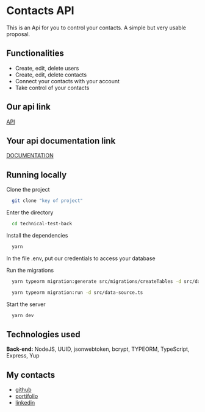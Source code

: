 # Contacts API


This is an Api for you to control your contacts. A simple but very usable proposal.


## Functionalities

- Create, edit, delete users
- Create, edit, delete contacts
- Connect your contacts with your account
- Take control of your contacts


## Our api link

[API](https://contacts-api-hyan.herokuapp.com/)

## Your api documentation link

[DOCUMENTATION](https://technical-test-m6-api-docs.vercel.app/)


## Running locally

Clone the project

```bash
  git clone "key of project"
```

Enter the directory

```bash
  cd technical-test-back
```

Install the dependencies

```bash
  yarn
```
In the file .env, put our credentials to access your database

Run the migrations

```bash
  yarn typeorm migration:generate src/migrations/createTables -d src/data-source.ts
```
```bash
  yarn typeorm migration:run -d src/data-source.ts
```

Start the server

```bash
  yarn dev
```


## Technologies used


**Back-end:** NodeJS, UUID, jsonwebtoken, bcrypt, TYPEORM, TypeScript, Express, Yup


## My contacts


- [github](https://github.com/hyanlopes)
- [portifolio](https://hyan-portifolio.vercel.app/)
- [linkedin](https://www.linkedin.com/in/hyanlopes/)
